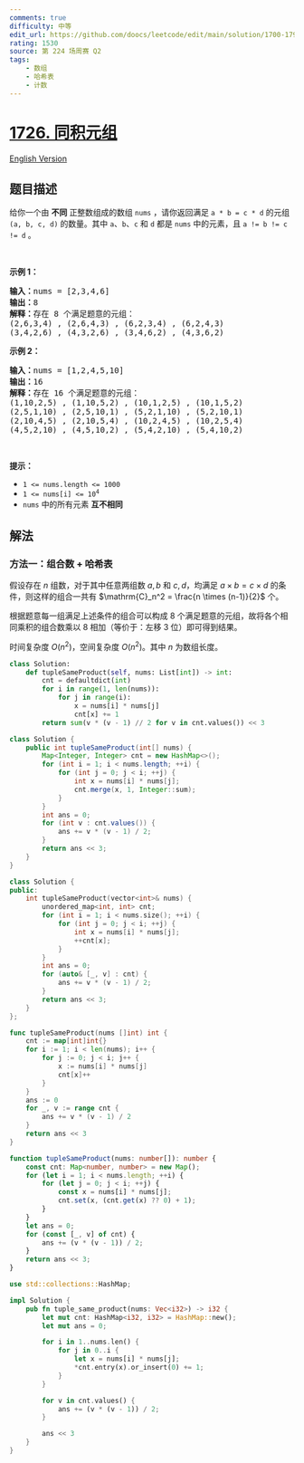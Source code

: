 ```yaml
---
comments: true
difficulty: 中等
edit_url: https://github.com/doocs/leetcode/edit/main/solution/1700-1799/1726.Tuple%20with%20Same%20Product/README.md
rating: 1530
source: 第 224 场周赛 Q2
tags:
    - 数组
    - 哈希表
    - 计数
---
```


<!-- problem:start -->

# [1726. 同积元组](https://leetcode.cn/problems/tuple-with-same-product)

[English Version](/solution/1700-1799/1726.Tuple%20with%20Same%20Product/README_EN.md)

## 题目描述

<!-- description:start -->

<p>给你一个由 <strong>不同</strong> 正整数组成的数组 <code>nums</code> ，请你返回满足&nbsp;<code>a * b = c * d</code> 的元组<em> </em><code>(a, b, c, d)</code><em> </em>的数量。其中 <code>a</code>、<code>b</code>、<code>c</code> 和 <code>d</code> 都是 <code>nums</code> 中的元素，且 <code>a != b != c != d</code> 。</p>

<p>&nbsp;</p>

<p><strong>示例 1：</strong></p>

<pre>
<strong>输入：</strong>nums = [2,3,4,6]
<strong>输出：</strong>8
<strong>解释：</strong>存在 8 个满足题意的元组：
(2,6,3,4) , (2,6,4,3) , (6,2,3,4) , (6,2,4,3)
(3,4,2,6) , (4,3,2,6) , (3,4,6,2) , (4,3,6,2)
</pre>

<p><strong>示例 2：</strong></p>

<pre>
<strong>输入：</strong>nums = [1,2,4,5,10]
<strong>输出：</strong>16
<strong>解释：</strong>存在 16 个满足题意的元组：
(1,10,2,5) , (1,10,5,2) , (10,1,2,5) , (10,1,5,2)
(2,5,1,10) , (2,5,10,1) , (5,2,1,10) , (5,2,10,1)
(2,10,4,5) , (2,10,5,4) , (10,2,4,5) , (10,2,5,4)
(4,5,2,10) , (4,5,10,2) , (5,4,2,10) , (5,4,10,2)
</pre>

<p>&nbsp;</p>

<p><strong>提示：</strong></p>

<ul>
	<li><code>1 &lt;= nums.length &lt;= 1000</code></li>
	<li><code>1 &lt;= nums[i] &lt;= 10<sup>4</sup></code></li>
	<li><code>nums</code> 中的所有元素 <strong>互不相同</strong></li>
</ul>

<!-- description:end -->

## 解法

<!-- solution:start -->

### 方法一：组合数 + 哈希表

假设存在 $n$ 组数，对于其中任意两组数 $a, b$ 和 $c, d$，均满足 $a \times b = c \times d$ 的条件，则这样的组合一共有 $\mathrm{C}_n^2 = \frac{n \times (n-1)}{2}$ 个。

根据题意每一组满足上述条件的组合可以构成 $8$ 个满足题意的元组，故将各个相同乘积的组合数乘以 $8$ 相加（等价于：左移 $3$ 位）即可得到结果。

时间复杂度 $O(n^2)$，空间复杂度 $O(n^2)$。其中 $n$ 为数组长度。

<!-- tabs:start -->

```python
class Solution:
    def tupleSameProduct(self, nums: List[int]) -> int:
        cnt = defaultdict(int)
        for i in range(1, len(nums)):
            for j in range(i):
                x = nums[i] * nums[j]
                cnt[x] += 1
        return sum(v * (v - 1) // 2 for v in cnt.values()) << 3
```

```java
class Solution {
    public int tupleSameProduct(int[] nums) {
        Map<Integer, Integer> cnt = new HashMap<>();
        for (int i = 1; i < nums.length; ++i) {
            for (int j = 0; j < i; ++j) {
                int x = nums[i] * nums[j];
                cnt.merge(x, 1, Integer::sum);
            }
        }
        int ans = 0;
        for (int v : cnt.values()) {
            ans += v * (v - 1) / 2;
        }
        return ans << 3;
    }
}
```

```cpp
class Solution {
public:
    int tupleSameProduct(vector<int>& nums) {
        unordered_map<int, int> cnt;
        for (int i = 1; i < nums.size(); ++i) {
            for (int j = 0; j < i; ++j) {
                int x = nums[i] * nums[j];
                ++cnt[x];
            }
        }
        int ans = 0;
        for (auto& [_, v] : cnt) {
            ans += v * (v - 1) / 2;
        }
        return ans << 3;
    }
};
```

```go
func tupleSameProduct(nums []int) int {
	cnt := map[int]int{}
	for i := 1; i < len(nums); i++ {
		for j := 0; j < i; j++ {
			x := nums[i] * nums[j]
			cnt[x]++
		}
	}
	ans := 0
	for _, v := range cnt {
		ans += v * (v - 1) / 2
	}
	return ans << 3
}
```

```ts
function tupleSameProduct(nums: number[]): number {
    const cnt: Map<number, number> = new Map();
    for (let i = 1; i < nums.length; ++i) {
        for (let j = 0; j < i; ++j) {
            const x = nums[i] * nums[j];
            cnt.set(x, (cnt.get(x) ?? 0) + 1);
        }
    }
    let ans = 0;
    for (const [_, v] of cnt) {
        ans += (v * (v - 1)) / 2;
    }
    return ans << 3;
}
```

```rust
use std::collections::HashMap;

impl Solution {
    pub fn tuple_same_product(nums: Vec<i32>) -> i32 {
        let mut cnt: HashMap<i32, i32> = HashMap::new();
        let mut ans = 0;

        for i in 1..nums.len() {
            for j in 0..i {
                let x = nums[i] * nums[j];
                *cnt.entry(x).or_insert(0) += 1;
            }
        }

        for v in cnt.values() {
            ans += (v * (v - 1)) / 2;
        }

        ans << 3
    }
}
```

<!-- tabs:end -->

<!-- solution:end -->

<!-- problem:end -->
